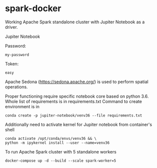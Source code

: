 # spark-docker

Working Apache Spark standalone cluster with Jupiter Notebook as a driver.

Jupiter Notebook 

Password:
```
my-password
```
Token:
```
easy
```
Apache Sedona (https://sedona.apache.org/) is used to perform spatial operations.

Proper functioning require specific notebook core based on python 3.6.
Whole list of requirements is in requirements.txt
Command to create environment is in

```
conda create -p jupiter-notebook/venv36 --file requirements.txt
```

Additionally need to activate kernel for Jupiter notebook from container's shell

```
conda activate /opt/conda/envs/venv36 && \
python -m ipykernel install --user --name=venv36
```

To run Apache Spark cluster with 5 standalone workers
```
docker-compose up -d --build --scale spark-worker=5
```

